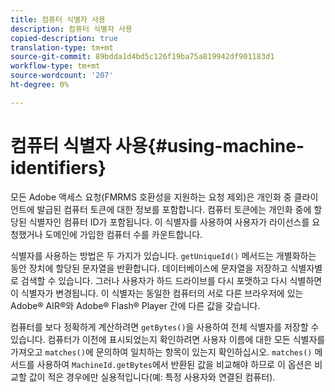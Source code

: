 ```yaml
---
title: 컴퓨터 식별자 사용
description: 컴퓨터 식별자 사용
copied-description: true
translation-type: tm+mt
source-git-commit: 89bdda1d4bd5c126f19ba75a819942df901183d1
workflow-type: tm+mt
source-wordcount: '207'
ht-degree: 0%

---
```



# 컴퓨터 식별자 사용{#using-machine-identifiers}

모든 Adobe 액세스 요청(FMRMS 호환성을 지원하는 요청 제외)은 개인화 중 클라이언트에 발급된 컴퓨터 토큰에 대한 정보를 포함합니다. 컴퓨터 토큰에는 개인화 중에 할당된 식별자인 컴퓨터 ID가 포함됩니다. 이 식별자를 사용하여 사용자가 라이선스를 요청했거나 도메인에 가입한 컴퓨터 수를 카운트합니다.

식별자를 사용하는 방법은 두 가지가 있습니다. `getUniqueId()` 메서드는 개별화하는 동안 장치에 할당된 문자열을 반환합니다. 데이터베이스에 문자열을 저장하고 식별자별로 검색할 수 있습니다. 그러나 사용자가 하드 드라이브를 다시 포맷하고 다시 식별하면 이 식별자가 변경됩니다. 이 식별자는 동일한 컴퓨터의 서로 다른 브라우저에 있는 Adobe® AIR®와 Adobe® Flash® Player 간에 다른 값을 갖습니다.

컴퓨터를 보다 정확하게 계산하려면 `getBytes()`을 사용하여 전체 식별자를 저장할 수 있습니다. 컴퓨터가 이전에 표시되었는지 확인하려면 사용자 이름에 대한 모든 식별자를 가져오고 `matches()`에 문의하여 일치하는 항목이 있는지 확인하십시오. `matches()` 메서드를 사용하여 `MachineId.getBytes`에서 반환된 값을 비교해야 하므로 이 옵션은 비교할 값이 적은 경우에만 실용적입니다(예: 특정 사용자와 연결된 컴퓨터).
